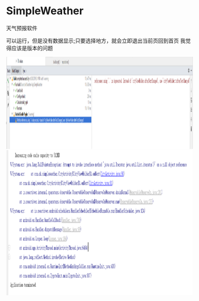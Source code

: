 # SimpleWeather
天气预报软件

可以运行，但是没有数据显示;只要选择地方，就会立即退出当前页回到首页
我觉得应该是版本的问题


<img src="警告.PNG" width="1882" height="249" border="0" alt="">

<img src="问题.PNG" width="1304" height="392" border="0" alt="">